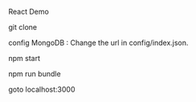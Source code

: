 React Demo


git clone


config MongoDB : Change the url in config/index.json.


npm start


npm run bundle


goto localhost:3000
